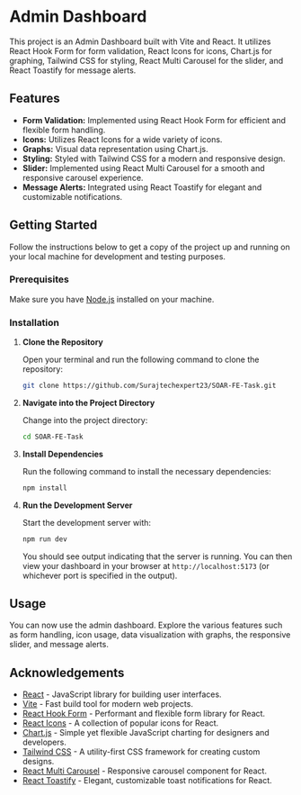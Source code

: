 # Admin Dashboard

This project is an Admin Dashboard built with Vite and React. It utilizes React Hook Form for form validation, React Icons for icons, Chart.js for graphing, Tailwind CSS for styling, React Multi Carousel for the slider, and React Toastify for message alerts.

## Features

- **Form Validation:** Implemented using React Hook Form for efficient and flexible form handling.
- **Icons:** Utilizes React Icons for a wide variety of icons.
- **Graphs:** Visual data representation using Chart.js.
- **Styling:** Styled with Tailwind CSS for a modern and responsive design.
- **Slider:** Implemented using React Multi Carousel for a smooth and responsive carousel experience.
- **Message Alerts:** Integrated using React Toastify for elegant and customizable notifications.

## Getting Started

Follow the instructions below to get a copy of the project up and running on your local machine for development and testing purposes.

### Prerequisites

Make sure you have [Node.js](https://nodejs.org/) installed on your machine.

### Installation

1. **Clone the Repository**

   Open your terminal and run the following command to clone the repository:

   ```bash
   git clone https://github.com/Surajtechexpert23/SOAR-FE-Task.git
   ```

2. **Navigate into the Project Directory**

   Change into the project directory:

   ```bash
   cd SOAR-FE-Task
   ```

3. **Install Dependencies**

   Run the following command to install the necessary dependencies:

   ```bash
   npm install
   ```

4. **Run the Development Server**

   Start the development server with:

   ```bash
   npm run dev
   ```

   You should see output indicating that the server is running. You can then view your dashboard in your browser at `http://localhost:5173` (or whichever port is specified in the output).

## Usage

You can now use the admin dashboard. Explore the various features such as form handling, icon usage, data visualization with graphs, the responsive slider, and message alerts.


## Acknowledgements

- [React](https://reactjs.org/) - JavaScript library for building user interfaces.
- [Vite](https://vitejs.dev/) - Fast build tool for modern web projects.
- [React Hook Form](https://react-hook-form.com/) - Performant and flexible form library for React.
- [React Icons](https://react-icons.github.io/react-icons/) - A collection of popular icons for React.
- [Chart.js](https://www.chartjs.org/) - Simple yet flexible JavaScript charting for designers and developers.
- [Tailwind CSS](https://tailwindcss.com/) - A utility-first CSS framework for creating custom designs.
- [React Multi Carousel](https://github.com/Xolvio/react-multi-carousel) - Responsive carousel component for React.
- [React Toastify](https://fkhadra.github.io/react-toastify/) - Elegant, customizable toast notifications for React.
